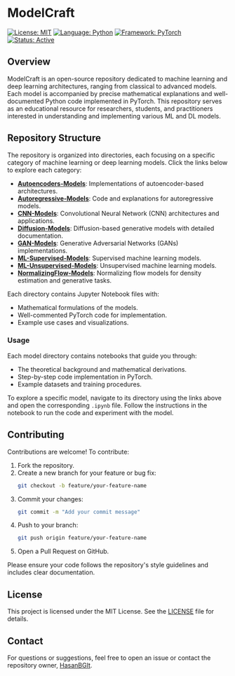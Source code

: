 # ModelCraft

[![License: MIT](https://img.shields.io/badge/License-MIT-yellow.svg)](https://opensource.org/licenses/MIT)
[![Language: Python](https://img.shields.io/badge/Language-Python-blue.svg)](https://www.python.org/)
[![Framework: PyTorch](https://img.shields.io/badge/Framework-PyTorch-orange.svg)](https://pytorch.org/)
[![Status: Active](https://img.shields.io/badge/Status-Active-green.svg)](https://github.com/HasanBGIt/ModelCraft)

## Overview

ModelCraft is an open-source repository dedicated to machine learning and deep learning architectures, ranging from classical to advanced models. Each model is accompanied by precise mathematical explanations and well-documented Python code implemented in PyTorch. This repository serves as an educational resource for researchers, students, and practitioners interested in understanding and implementing various ML and DL models.

## Repository Structure

The repository is organized into directories, each focusing on a specific category of machine learning or deep learning models. Click the links below to explore each category:

- [**Autoencoders-Models**](./Autoencoders-Models): Implementations of autoencoder-based architectures.
- [**Autoregressive-Models**](./Autoregressive-Models): Code and explanations for autoregressive models.
- [**CNN-Models**](./CNN-Models): Convolutional Neural Network (CNN) architectures and applications.
- [**Diffusion-Models**](./Diffusion-Models): Diffusion-based generative models with detailed documentation.
- [**GAN-Models**](./GAN-Models): Generative Adversarial Networks (GANs) implementations.
- [**ML-Supervised-Models**](./ML-Supervised-Models): Supervised machine learning models.
- [**ML-Unsupervised-Models**](./ML-Unsupervised-Models): Unsupervised machine learning models.
- [**NormalizingFlow-Models**](./NormalizingFlow-Models): Normalizing flow models for density estimation and generative tasks.

Each directory contains Jupyter Notebook files with:
- Mathematical formulations of the models.
- Well-commented PyTorch code for implementation.
- Example use cases and visualizations.

### Usage

Each model directory contains notebooks that guide you through:
- The theoretical background and mathematical derivations.
- Step-by-step code implementation in PyTorch.
- Example datasets and training procedures.

To explore a specific model, navigate to its directory using the links above and open the corresponding `.ipynb` file. Follow the instructions in the notebook to run the code and experiment with the model.

## Contributing

Contributions are welcome! To contribute:
1. Fork the repository.
2. Create a new branch for your feature or bug fix:
   ```bash
   git checkout -b feature/your-feature-name
   ```
3. Commit your changes:
   ```bash
   git commit -m "Add your commit message"
   ```
4. Push to your branch:
   ```bash
   git push origin feature/your-feature-name
   ```
5. Open a Pull Request on GitHub.

Please ensure your code follows the repository's style guidelines and includes clear documentation.

## License

This project is licensed under the MIT License. See the [LICENSE](LICENSE) file for details.

## Contact

For questions or suggestions, feel free to open an issue or contact the repository owner, [HasanBGIt](https://github.com/HasanBGIt).
